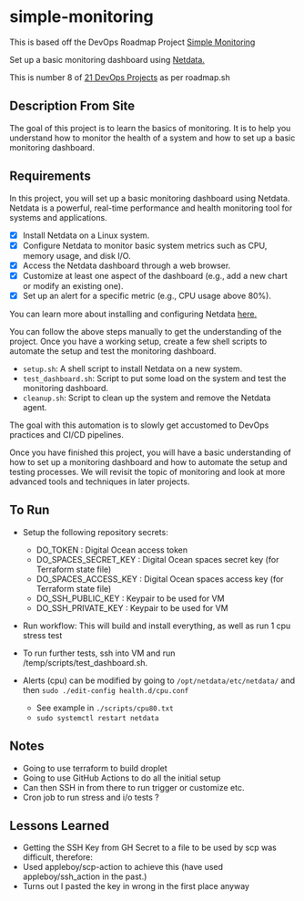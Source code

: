 # simple-monitoring

This is based off the DevOps Roadmap Project [Simple Monitoring](https://roadmap.sh/projects/simple-monitoring-dashboard)

Set up a basic monitoring dashboard using [Netdata.](https://www.netdata.cloud/) 

This is number 8 of [21 DevOps Projects](https://roadmap.sh/devops/projects) as per roadmap.sh



## Description From Site 



The goal of this project is to learn the basics of monitoring. It is to help you understand how to monitor the health of a system and how to set up a basic monitoring dashboard.

## Requirements

In this project, you will set up a basic monitoring dashboard using Netdata. Netdata is a powerful, real-time performance and health monitoring tool for systems and applications.

- [X] Install Netdata on a Linux system.
- [X] Configure Netdata to monitor basic system metrics such as CPU, memory usage, and disk I/O.
- [X] Access the Netdata dashboard through a web browser.
- [X] Customize at least one aspect of the dashboard (e.g., add a new chart or modify an existing one).
- [X] Set up an alert for a specific metric (e.g., CPU usage above 80%).

You can learn more about installing and configuring Netdata [here.](https://learn.netdata.cloud/docs/netdata-agent/installation)

You can follow the above steps manually to get the understanding of the project. Once you have a working setup, create a few shell scripts to automate the setup and test the monitoring dashboard.

- `setup.sh`: A shell script to install Netdata on a new system.
- `test_dashboard.sh`: Script to put some load on the system and test the monitoring dashboard.
- `cleanup.sh`: Script to clean up the system and remove the Netdata agent.

The goal with this automation is to slowly get accustomed to DevOps practices and CI/CD pipelines.

Once you have finished this project, you will have a basic understanding of how to set up a monitoring dashboard and how to automate the setup and testing processes. We will revisit the topic of monitoring and look at more advanced tools and techniques in later projects.

## To Run 

- Setup the following repository secrets:
    - DO_TOKEN : Digital Ocean access token
    - DO_SPACES_SECRET_KEY : Digital Ocean spaces secret key (for Terraform state file)
    - DO_SPACES_ACCESS_KEY : Digital Ocean spaces access key (for Terraform state file)
    - DO_SSH_PUBLIC_KEY : Keypair to be used for VM 
    - DO_SSH_PRIVATE_KEY : Keypair to be used for VM

- Run workflow: This will build and install everything, as well as run 1 cpu stress test 

- To run further tests, ssh into VM and run /temp/scripts/test_dashboard.sh. 

- Alerts (cpu) can be modified by going to `/opt/netdata/etc/netdata/` and then `sudo ./edit-config health.d/cpu.conf`
    - See example in `./scripts/cpu80.txt`
    - `sudo systemctl restart netdata`




## Notes 

- Going to use terraform to build droplet 
- Going to use GitHub Actions to do all the initial setup
- Can then SSH in from there to run trigger or customize etc. 
- Cron job to run stress and i/o tests ? 

## Lessons Learned

- Getting the SSH Key from GH Secret to a file to be used by scp was difficult, therefore:
- Used appleboy/scp-action to achieve this (have used appleboy/ssh_action in the past.)
- Turns out I pasted the key in wrong in the first place anyway